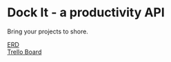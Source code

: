 # Dock It - a productivity API

Bring your projects to shore. 

[ERD](https://lucid.app/lucidchart/9608d3bf-48f0-48d7-8039-934127a4c259/edit?viewport_loc=592%2C-348%2C1536%2C816%2C0_0&invitationId=inv_9a6898c5-0a6a-4ddc-b97d-f27a32c17481)  
[Trello Board](https://trello.com/invite/b/WVUtxERw/ATTI8845271994a647d62d21ac2e8b3b3b672C9026CA/api-project)